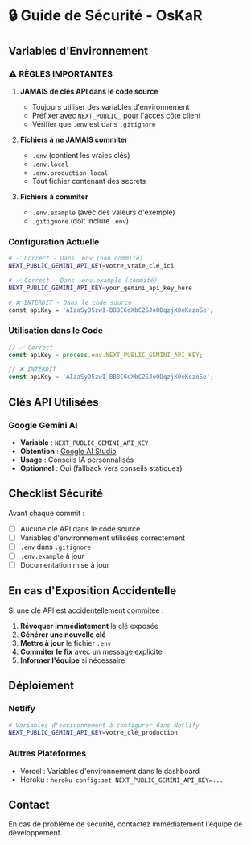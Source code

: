 # 🔒 Guide de Sécurité - OsKaR

## Variables d'Environnement

### ⚠️ RÈGLES IMPORTANTES

1. **JAMAIS de clés API dans le code source**
   - Toujours utiliser des variables d'environnement
   - Préfixer avec `NEXT_PUBLIC_` pour l'accès côté client
   - Vérifier que `.env` est dans `.gitignore`

2. **Fichiers à ne JAMAIS commiter**
   - `.env` (contient les vraies clés)
   - `.env.local`
   - `.env.production.local`
   - Tout fichier contenant des secrets

3. **Fichiers à commiter**
   - `.env.example` (avec des valeurs d'exemple)
   - `.gitignore` (doit inclure `.env`)

### Configuration Actuelle

```bash
# ✅ Correct - Dans .env (non commité)
NEXT_PUBLIC_GEMINI_API_KEY=votre_vraie_clé_ici

# ✅ Correct - Dans .env.example (commité)
NEXT_PUBLIC_GEMINI_API_KEY=your_gemini_api_key_here

# ❌ INTERDIT - Dans le code source
const apiKey = 'AIzaSyD5zwI-BB8C6dXbC2SJoODqzjX0eKozoSo';
```

### Utilisation dans le Code

```typescript
// ✅ Correct
const apiKey = process.env.NEXT_PUBLIC_GEMINI_API_KEY;

// ❌ INTERDIT
const apiKey = 'AIzaSyD5zwI-BB8C6dXbC2SJoODqzjX0eKozoSo';
```

## Clés API Utilisées

### Google Gemini AI
- **Variable** : `NEXT_PUBLIC_GEMINI_API_KEY`
- **Obtention** : [Google AI Studio](https://makersuite.google.com/app/apikey)
- **Usage** : Conseils IA personnalisés
- **Optionnel** : Oui (fallback vers conseils statiques)

## Checklist Sécurité

Avant chaque commit :

- [ ] Aucune clé API dans le code source
- [ ] Variables d'environnement utilisées correctement
- [ ] `.env` dans `.gitignore`
- [ ] `.env.example` à jour
- [ ] Documentation mise à jour

## En cas d'Exposition Accidentelle

Si une clé API est accidentellement commitée :

1. **Révoquer immédiatement** la clé exposée
2. **Générer une nouvelle clé**
3. **Mettre à jour** le fichier `.env`
4. **Commiter le fix** avec un message explicite
5. **Informer l'équipe** si nécessaire

## Déploiement

### Netlify
```bash
# Variables d'environnement à configurer dans Netlify
NEXT_PUBLIC_GEMINI_API_KEY=votre_clé_production
```

### Autres Plateformes
- Vercel : Variables d'environnement dans le dashboard
- Heroku : `heroku config:set NEXT_PUBLIC_GEMINI_API_KEY=...`

## Contact

En cas de problème de sécurité, contactez immédiatement l'équipe de développement.

